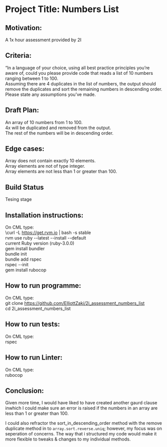 # Project Title: Numbers List

## Motivation: 
A 1x hour assessment provided by 2I <br />

## Criteria:
“In a language of your choice, using all best practice principles you’re aware of, could you please provide code that reads a list of 10 numbers ranging between 1 to 100.<br />
Assuming there are 4 duplicates in the list of numbers, the output should remove the duplicates and sort the remaining numbers in descending order. <br /> Please state any assumptions you’ve made.<br />
## Draft Plan:
An array of 10 numbers from 1 to 100.<br />
4x will be duplicated and removed from the output.<br />
The rest of the numbers will be in descending order.<br />

## Edge cases:
Array does not contain exactly 10 elements. <br />
Array elements are not of type integer. <br />
Array elements are not less than 1 or greater than 100. <br />

## Build Status
Tesing stage<br />

## Installation instructions:
On CML type:<br />
\curl -L https://get.rvm.io | bash -s stable<br />
rvm use ruby --latest --install --default <br />
current Ruby version (ruby-3.0.0)<br />
gem install bundler <br />
bundle init <br />
bundle add rspec<br />
rspec --init<br />
gem install rubocop<br />

## How to run programme:
On CML type:<br />
git clone https://github.com/ElliottZaki/2i_assessment_numbers_list <br />
cd 2i_assessment_numbers_list <br />

## How to run tests:
On CML type:<br />
rspec<br />

## How to run Linter:
On CML type:<br />
rubocop<br />

## Conclusion:
Given more time, I would have liked to have created another gaurd clause inwhich I could make sure an error is raised if the numbers in an array are less than 1 or greater than 100. <br />

I could also refractor the sort_in_descending_order method with the remove duplicate method in to `array.sort.reverse.uniq`; however, my focus was on seperation of concerns. The way that i structured my code would make it more flexible to tweaks & changes to my individual methods.<br />